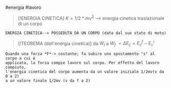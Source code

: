 #energia #lavoro

>[!ENERGIA CINETICA]
>$K = 1/2* mv^2$ --> energia cinetica traslazionale di un corpo

	ENERGIA CINETICA--> POSSEDUTA DA UN CORPO (data dal suo stato di moto)

>[!TEOREMA (dell'energia cinetica)]
>da $W_I$ a $W_f$ $=\Delta E_c = E^f_c - E^i_c$


	Quando una forza *F*-> costante; fa subire uno spostamento "s" al 
	corpo a cui è 
	applicata, la forza compie lavoro sul corpo. Per effetto del lavoro
	compiuto, 
	l'energia cinetica del corpo aumenta da un valore iniziale 1/2mv(v da
	0 a 2)
	a un valore finale 1/2mv (v da f a 2)





